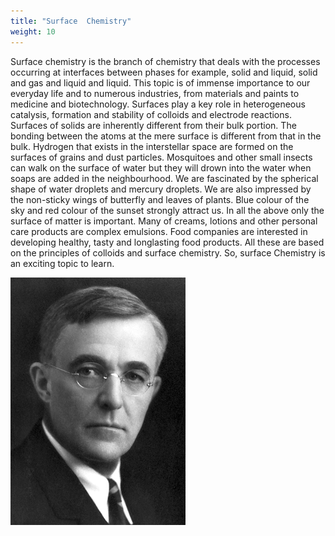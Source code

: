 ```yaml
---
title: "Surface  Chemistry"
weight: 10
---
```


Surface chemistry is the branch of chemistry that deals with the processes occurring at interfaces between phases for example, solid and liquid, solid and gas and liquid and liquid. This topic is of immense importance to our everyday life and to numerous industries, from materials and paints to medicine and biotechnology. Surfaces play a key role in heterogeneous catalysis, formation and stability of colloids and electrode reactions. Surfaces of solids are inherently different from their bulk portion. The bonding between the atoms at the mere surface is different from that in the bulk. Hydrogen that exists in the interstellar space are formed on the surfaces of grains and dust particles. Mosquitoes and other small insects can walk on the surface of water but they will drown into the water when soaps are added in the neighbourhood. We are fascinated by the spherical shape of water droplets and mercury droplets. We are also impressed by the non-sticky wings of butterfly and leaves of plants. Blue colour of the sky and red colour of the sunset strongly attract us. In all the above only the surface of matter is important. Many of creams, lotions and other personal care products are complex emulsions. Food companies are interested in developing healthy, tasty and longlasting food products. All these are based on the principles of colloids and surface chemistry. So, surface Chemistry is an exciting topic to learn.

![Langmuir](Langmuir.jpg)
